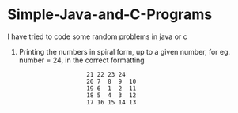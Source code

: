 # Simple-Java-and-C-Programs
I have tried to code some random problems in java or c

1. Printing the numbers in spiral form, up to a given number, for eg. number = 24, in the correct formatting                     
                          
                          21 22 23 24
                          20 7  8  9  10
                          19 6  1  2  11
                          18 5  4  3  12
                          17 16 15 14 13
